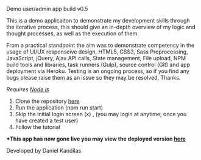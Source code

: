 Demo user/admin app build v0.5

This is a demo applicaiton to demonstrate my development skills through the iterative process, this should give an in-depth overview of my logic and thought processes, as well as the execution of them.

From a practical standpoint the aim was to demonstrate competency in the usage of UI/UX responseive design, HTML5, CSS3, Sass Preprocessing, JavaScript, jQuery, Ajax API calls, State management, File upload, NPM build tools and libraries, task runners (Gulp), source control (Git) and app deployment via Heroku.  Testing is an ongoing process, so if you find any bugs please raise them as an issue so they may be resolved, Thanks.

<i>Requires <a href="https://nodejs.org/en/" target="_blank">Node.js</a></i>

1. Clone the repository <a href="https://github.com/catalystweb/app-demo.git" target="_blank">here</a>
2. Run the application (npm run start)
3. Skip the initial login screen (x) , (you may login at anytime, once you have created a test user)
4. Follow the tutorial 

<b>*This app has now gone live you may view the deployed version <a href="https://catalystweb.herokuapp.com" target="_blank">here</a></b>

Developed by Daniel Kandilas
